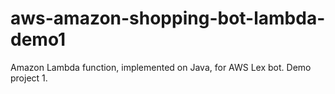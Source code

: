 # aws-amazon-shopping-bot-lambda-demo1
Amazon Lambda function, implemented on Java, for AWS Lex bot. Demo project 1.
